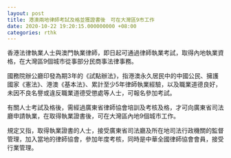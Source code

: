```yaml
---
layout: post
title: 港澳兩地律師考試及格並獲證書後　可在大灣區9市工作
date: 2020-10-22 19:20:15.000000000 +08:00
categories: rthk
---
```


香港法律執業人士與澳門執業律師，即日起可通過律師執業考試，取得內地執業資格，在大灣區9個城市從事部分民商事法律事務。

國務院辦公廳印發為期3年的《試點辦法》，指港澳永久居民中的中國公民、擁護國家《憲法》、港澳《基本法》、累計至少5年律師執業經驗，以及職業道德良好，未因不良名譽或違反職業道德受懲處等人士，可報名參加考試。

有關人士考試及格後，需經過廣東省律師協會培訓及考核及格，才可向廣東省司法廳申請執業，在取得執業證書後，可在大灣區內地9個城市工作。

規定又指，取得執業證書的人士，接受廣東省司法廳及所在地司法行政機關的監督管理，加入當地的律師協會，參加年度考核，同時是中華全國律師協會會員，接受行業管理。

